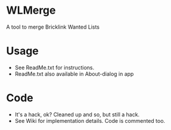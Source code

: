 # WLMerge
A tool to merge Bricklink Wanted Lists

# Usage
- See ReadMe.txt for instructions. 
- ReadMe.txt also available in About-dialog in app

# Code
- It's a hack, ok? Cleaned up and so, but still a hack.
- See Wiki for implementation details. Code is commented too.
